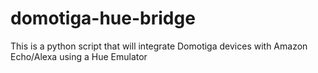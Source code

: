 # domotiga-hue-bridge
This is a python script that will integrate Domotiga devices with Amazon Echo/Alexa using a Hue Emulator
